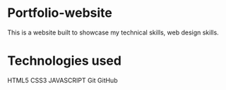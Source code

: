 # Portfolio-website

This is a website built to showcase my technical skills, web design skills.

# Technologies used

HTML5
CSS3
JAVASCRIPT
Git
GitHub
